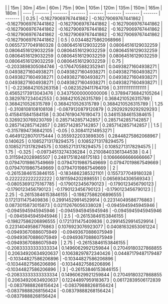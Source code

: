 | | 15m | 30m | 45m | 60m | 75m | 90m | 105m | 120m | 135m | 150m | 165m | 180m | 
| ---- | ------- | ------- | ------- | ------- | ------- | ------- | ------- | ------- |
| 0.25 | -0.16279069767441862 | -0.16279069767441862 | -0.16279069767441862 | -0.16279069767441862 | -0.16279069767441862 | -0.16279069767441862 | -0.16279069767441862 | -0.16279069767441862 | -0.16279069767441862 | -0.16279069767441862 | -0.16279069767441862 | -0.16279069767441862 | 
| 0.5 | 0.03448275862068966 | 0.06557377049180328 | 0.08064516129032259 | 0.08064516129032259 | 0.08064516129032259 | 0.08064516129032259 | 0.08064516129032259 | 0.08064516129032259 | 0.08064516129032259 | 0.08064516129032259 | 0.08064516129032259 | 0.08064516129032259 | 
| 0.75 | -0.2033898305084746 | -0.1764705882352941 | 0.04938271604938271 | 0.04938271604938271 | 0.04938271604938271 | 0.04938271604938271 | 0.04938271604938271 | 0.04938271604938271 | 0.04938271604938271 | 0.04938271604938271 | 0.04938271604938271 | 0.04938271604938271 | 
| 1 | -0.2236842105263158 | -0.0823529411764706 | 0.3111111111111111 | 0.45652173913043476 | 0.34375000000000006 | 0.37894736842105264 | 0.3829787234042553 | 0.3684210526315789 | 0.3684210526315789 | 0.3684210526315789 | 0.3684210526315789 | 0.3684210526315789 | 
| 1.25 | -0.3108108108108108 | -0.0879120879120879 | 0.29292929292929293 | 0.4158415841584158 | 0.30476190476190473 | 0.34615384615384615 | 0.3269230769230769 | 0.2857142857142857 | 0.2857142857142857 | 0.2857142857142857 | 0.2857142857142857 | 0.2857142857142857 | 
| 1.5 | -0.3157894736842105 | -0.05 | 0.308411214953271 | 0.46491228070175444 | 0.3559322033898305 | 0.28448275862068967 | 0.140625 | 0.10852713178294575 | 0.10852713178294575 | 0.10852713178294575 | 0.10852713178294575 | 0.10852713178294575 | 
| 1.75 | -0.325 | -0.09734513274336284 | 0.21008403361344538 | 0.4 | 0.3115942028985507 | 0.24817518248175183 | 0.10666666666666667 | 0.07947019867549669 | 0.07947019867549669 | 0.07947019867549669 | 0.07947019867549669 | 0.07947019867549669 | 
| 2 | -0.26153846153846155 | -0.1834862385321101 | 0.1557377049180328 | 0.2222222222222222 | 0.1811594202898551 | 0.0656934306569343 | -0.08053691275167785 | -0.1790123456790123 | -0.1790123456790123 | -0.1790123456790123 | -0.1790123456790123 | -0.1790123456790123 | 
| 2.25 | -0.26153846153846155 | -0.19827586206896555 | 0.1721311475409836 | 0.29914529914529914 | 0.22314049586776863 | 0.0873015873015873 | 0.02112676056338028 | -0.0945945945945946 | -0.0945945945945946 | -0.0945945945945946 | -0.0945945945945946 | -0.0945945945945946 | 
| 2.5 | -0.26153846153846155 | -0.19827586206896555 | 0.1721311475409836 | 0.29914529914529914 | 0.22314049586776863 | 0.1076923076923077 | 0.04081632653061224 | -0.09493670886075949 | -0.09493670886075949 | -0.09493670886075949 | -0.09493670886075949 | -0.09493670886075949 | 
| 2.75 | -0.26153846153846155 | -0.20833333333333334 | 0.14960629921259844 | 0.27049180327868855 | 0.20634920634920637 | 0.10638297872340426 | 0.04487179487179487 | -0.10344827586206896 | -0.10344827586206896 | -0.10344827586206896 | -0.10344827586206896 | -0.10344827586206896 | 
| 3 | -0.26153846153846155 | -0.20833333333333334 | 0.14960629921259844 | 0.27049180327868855 | 0.20634920634920637 | 0.12244897959183673 | 0.06172839506172839 | -0.08379888268156424 | -0.08379888268156424 | -0.08379888268156424 | -0.08379888268156424 | -0.08379888268156424 | 

